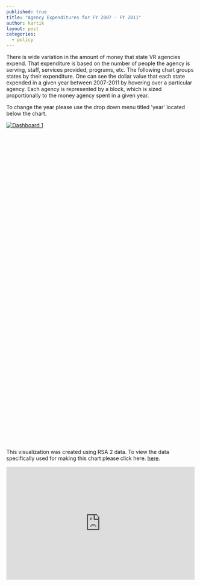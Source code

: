 ```yaml
---
published: true
title: "Agency Expenditures for FY 2007 - FY 2011"
author: kartik
layout: post
categories: 
  - policy
---
```


There is wide variation in the amount of money that state VR agencies expend. That expenditure is based on the number of people the agency is serving, staff, services provided, programs, etc. The following chart groups states by their expenditure. One can see the dollar value that each state expended in a given year between 2007-2011 by hovering over a particular agency. Each agency is represented by a block, which is sized proportionally to the money agency spent in a given year.

To change the year please use the drop down menu titled 'year' located below the chart. 

<script type='text/javascript' src='http://public.tableausoftware.com/javascripts/api/viz_v1.js'></script><div class='tableauPlaceholder' style='width: 1062px; height: 831px;'><noscript><a href='#'><img alt='Dashboard 1 ' src='http:&#47;&#47;public.tableausoftware.com&#47;static&#47;images&#47;RS&#47;RSA2_Expenditures&#47;Dashboard1&#47;1_rss.png' style='border: none' /></a></noscript><object class='tableauViz' width='1062' height='831' style='display:none;'><param name='host_url' value='http%3A%2F%2Fpublic.tableausoftware.com%2F' /> <param name='site_root' value='' /><param name='name' value='RSA2_Expenditures&#47;Dashboard1' /><param name='tabs' value='no' /><param name='toolbar' value='no' /><param name='static_image' value='http:&#47;&#47;public.tableausoftware.com&#47;static&#47;images&#47;RS&#47;RSA2_Expenditures&#47;Dashboard1&#47;1.png' / > <param name='animate_transition' value='yes' /><param name='display_static_image' value='yes' /><param name='display_spinner' value='yes' /><param name='display_overlay' value='yes' /><param name='display_count' value='yes' /></object></div><div style='width:1062px;height:22px;padding:0px 10px 0px 0px;color:black;font:normal 8pt verdana,helvetica,arial,sans-serif;'><div style='float:right; padding-right:8px;'><a href='http://www.tableausoftware.com/public/about-tableau-products?ref=http://public.tableausoftware.com/views/RSA2_Expenditures/Dashboard1' target='_blank'>Learn About Tableau</a></div></div>


This visualization was created using RSA 2 data. To view the data specifically used for making this chart please click here. [here](https://docs.google.com/spreadsheet/ccc?key=0AsaOXlsO5AypdDktNDhreExNN3ZSWnVValBtdUJOb3c&usp=sharing "Expenditure data used in making the char").
<iframe width='500' height='300' frameborder='0' src='https://docs.google.com/spreadsheet/pub?key=0AsaOXlsO5AypdDktNDhreExNN3ZSWnVValBtdUJOb3c&output=html&widget=true'></iframe>